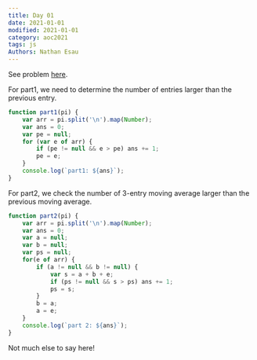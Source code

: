 ```yaml
---
title: Day 01
date: 2021-01-01
modified: 2021-01-01
category: aoc2021
tags: js
Authors: Nathan Esau
---
```


See problem [here](https://adventofcode.com/2021/day/1).

For part1, we need to determine the number of entries larger than the previous entry.

```js
function part1(pi) {
    var arr = pi.split('\n').map(Number);
    var ans = 0;
    var pe = null;
    for (var e of arr) {
        if (pe != null && e > pe) ans += 1;
        pe = e;
    }
    console.log(`part1: ${ans}`);
}
```

For part2, we check the number of 3-entry moving average larger than the previous moving average.

```js
function part2(pi) {
    var arr = pi.split('\n').map(Number);
    var ans = 0;
    var a = null;
    var b = null;
    var ps = null;
    for(e of arr) {
        if (a != null && b != null) {
            var s = a + b + e;
            if (ps != null && s > ps) ans += 1;
            ps = s;
        }
        b = a;
        a = e;
    }
    console.log(`part 2: ${ans}`);
}
```

Not much else to say here!
